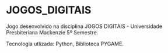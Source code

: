 # JOGOS_DIGITAIS

Jogo desenvolvido na disciplina JOGOS DIGITAIS - Universidade Presbiteriana Mackenzie 5º Semestre.

Tecnologia utlizada: Python, Biblioteca PYGAME.
